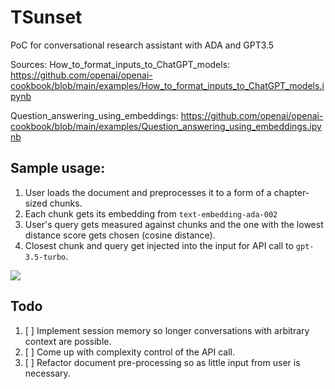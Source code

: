 # TSunset

PoC for conversational research assistant with ADA and GPT3.5

Sources:
How_to_format_inputs_to_ChatGPT_models: https://github.com/openai/openai-cookbook/blob/main/examples/How_to_format_inputs_to_ChatGPT_models.ipynb

Question_answering_using_embeddings: https://github.com/openai/openai-cookbook/blob/main/examples/Question_answering_using_embeddings.ipynb

## Sample usage:

1. User loads the document and preprocesses it to a form of a chapter-sized chunks.
2. Each chunk gets its embedding from ```text-embedding-ada-002```
3. User's query gets measured against chunks and the one with the lowest distance score gets chosen (cosine distance).
4. Closest chunk and query get injected into the input for API call to ```gpt-3.5-turbo```. 

<img src="https://github.com/rpast/tsunset/blob/master/tsun_poc.png?raw=true"></img>


## Todo

1. [ ] Implement session memory so longer conversations with arbitrary context are possible.
2. [ ] Come up with complexity control of the API call.
3. [ ] Refactor document pre-processing so as little input from user is necessary.

